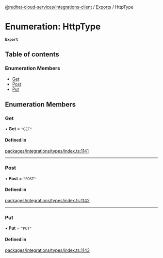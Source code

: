 [@redhat-cloud-services/integrations-client](../README.md) / [Exports](../modules.md) / HttpType

# Enumeration: HttpType

**`Export`**

## Table of contents

### Enumeration Members

- [Get](HttpType.md#get)
- [Post](HttpType.md#post)
- [Put](HttpType.md#put)

## Enumeration Members

### Get

• **Get** = ``"GET"``

#### Defined in

[packages/integrations/types/index.ts:1141](https://github.com/RedHatInsights/javascript-clients/blob/main/packages/integrations/types/index.ts#L1141)

___

### Post

• **Post** = ``"POST"``

#### Defined in

[packages/integrations/types/index.ts:1142](https://github.com/RedHatInsights/javascript-clients/blob/main/packages/integrations/types/index.ts#L1142)

___

### Put

• **Put** = ``"PUT"``

#### Defined in

[packages/integrations/types/index.ts:1143](https://github.com/RedHatInsights/javascript-clients/blob/main/packages/integrations/types/index.ts#L1143)
